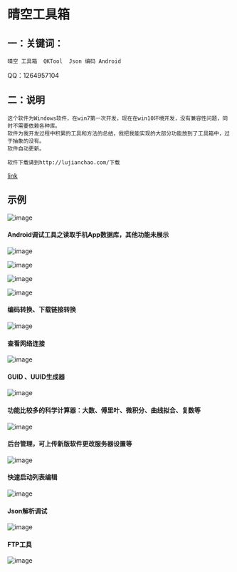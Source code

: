 # 晴空工具箱

## 一：关键词：
~~~~
晴空 工具箱  QKTool  Json 编码 Android
~~~~

QQ：1264957104



## 二：说明
    这个软件为Windows软件，在win7第一次开发，现在在win10环境开发，没有兼容性问题，同时不需要依赖各种库。
    软件为我开发过程中积累的工具和方法的总结，我把我能实现的大部分功能放到了工具箱中，过于抽象的没有。
    软件自动更新。
    
    软件下载请到http://lujianchao.com/下载
    
[link](http://lujianchao.com/)
## 示例
![ image](https://github.com/hnsugar/QKTool/blob/master/0.gif)

#### Android调试工具之读取手机App数据库，其他功能未展示
![ image](https://github.com/hnsugar/QKTool/blob/master/7.png)
 
![ image](https://github.com/hnsugar/QKTool/blob/master/8.png)
 
![ image](https://github.com/hnsugar/QKTool/blob/master/9.png)
 
![ image](https://github.com/hnsugar/QKTool/blob/master/2.png)

#### 编码转换、下载链接转换
![ image](https://github.com/hnsugar/QKTool/blob/master/1.png)

#### 查看网络连接
![ image](https://github.com/hnsugar/QKTool/blob/master/3.png)

#### GUID 、UUID生成器
![ image](https://github.com/hnsugar/QKTool/blob/master/4.png)

#### 功能比较多的科学计算器：大数、傅里叶、微积分、曲线拟合、复数等
![ image](https://github.com/hnsugar/QKTool/blob/master/5.png)

#### 后台管理，可上传新版软件更改服务器设置等
![ image](https://github.com/hnsugar/QKTool/blob/master/6.png)

#### 快速启动列表编辑
![ image](https://github.com/hnsugar/QKTool/blob/master/10.png)

#### Json解析调试
![ image](https://github.com/hnsugar/QKTool/blob/master/11.png)

#### FTP工具
![ image](https://github.com/hnsugar/QKTool/blob/master/12.png)


